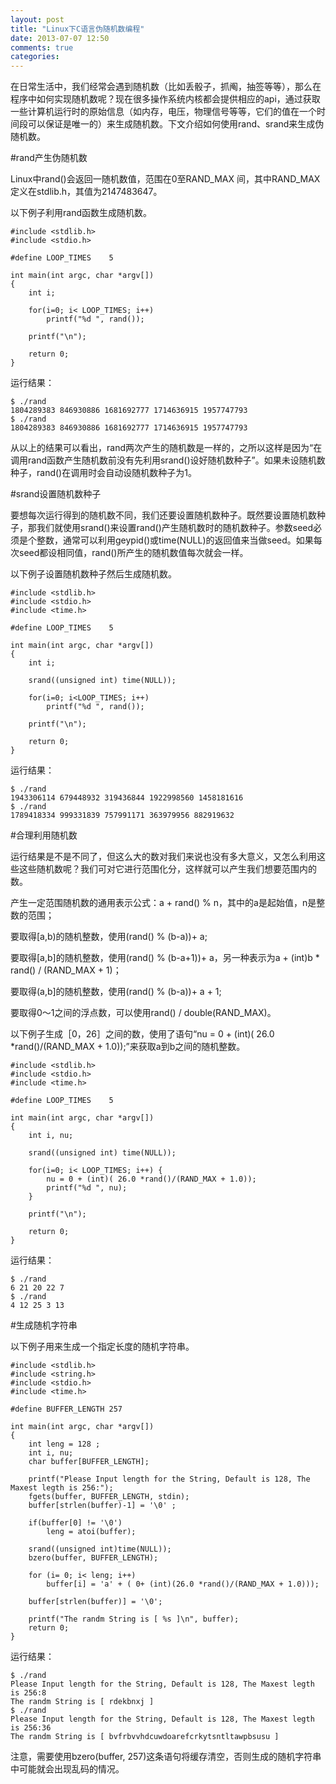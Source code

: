 ```yaml
---
layout: post
title: "Linux下C语言伪随机数编程"
date: 2013-07-07 12:50
comments: true
categories: 
---
```


在日常生活中，我们经常会遇到随机数（比如丢骰子，抓阄，抽签等等），那么在程序中如何实现随机数呢？现在很多操作系统内核都会提供相应的api，通过获取一些计算机运行时的原始信息（如内存，电压，物理信号等等，它们的值在一个时间段可以保证是唯一的）来生成随机数。下文介绍如何使用rand、srand来生成伪随机数。


#rand产生伪随机数

Linux中rand()会返回一随机数值，范围在0至RAND_MAX 间，其中RAND_MAX定义在stdlib.h，其值为2147483647。

以下例子利用rand函数生成随机数。

    #include <stdlib.h>
    #include <stdio.h>

    #define LOOP_TIMES    5

    int main(int argc, char *argv[])
    {
        int i;

        for(i=0; i< LOOP_TIMES; i++)
            printf("%d ", rand());

        printf("\n");

        return 0;
    }

运行结果：

    $ ./rand
    1804289383 846930886 1681692777 1714636915 1957747793 
    $ ./rand
    1804289383 846930886 1681692777 1714636915 1957747793

从以上的结果可以看出，rand两次产生的随机数是一样的，之所以这样是因为“在调用rand函数产生随机数前没有先利用srand()设好随机数种子”。如果未设随机数种子，rand()在调用时会自动设随机数种子为1。


#srand设置随机数种子

要想每次运行得到的随机数不同，我们还要设置随机数种子。既然要设置随机数种子，那我们就使用srand()来设置rand()产生随机数时的随机数种子。参数seed必须是个整数，通常可以利用geypid()或time(NULL)的返回值来当做seed。如果每次seed都设相同值，rand()所产生的随机数值每次就会一样。

以下例子设置随机数种子然后生成随机数。

    #include <stdlib.h>
    #include <stdio.h>
    #include <time.h>

    #define LOOP_TIMES    5

    int main(int argc, char *argv[])
    {
        int i;

        srand((unsigned int) time(NULL));

        for(i=0; i<LOOP_TIMES; i++)
            printf("%d ", rand());

        printf("\n");

        return 0;
    }

运行结果：

    $ ./rand
    1943306114 679448932 319436844 1922998560 1458181616 
    $ ./rand
    1789418334 999331839 757991171 363979956 882919632 


#合理利用随机数

运行结果是不是不同了，但这么大的数对我们来说也没有多大意义，又怎么利用这些这些随机数呢？我们可对它进行范围化分，这样就可以产生我们想要范围内的数。

产生一定范围随机数的通用表示公式：a + rand() % n，其中的a是起始值，n是整数的范围；

要取得[a,b)的随机整数，使用(rand() % (b-a))+ a;

要取得[a,b]的随机整数，使用(rand() % (b-a+1))+ a，另一种表示为a + (int)b * rand() / (RAND_MAX + 1)；

要取得(a,b]的随机整数，使用(rand() % (b-a))+ a + 1;

要取得0～1之间的浮点数，可以使用rand() / double(RAND_MAX)。

以下例子生成［0，26］之间的数，使用了语句“nu = 0 + (int)( 26.0 *rand()/(RAND_MAX + 1.0));”来获取a到b之间的随机整数。

    #include <stdlib.h>
    #include <stdio.h>
    #include <time.h>

    #define LOOP_TIMES    5

    int main(int argc, char *argv[])
    {
        int i, nu;

        srand((unsigned int) time(NULL));

        for(i=0; i< LOOP_TIMES; i++) {
            nu = 0 + (int)( 26.0 *rand()/(RAND_MAX + 1.0));
            printf("%d ", nu);
        }

        printf("\n");

        return 0;
    }

运行结果：

    $ ./rand
    6 21 20 22 7
    $ ./rand
    4 12 25 3 13


#生成随机字符串

以下例子用来生成一个指定长度的随机字符串。

    #include <stdlib.h>
    #include <string.h>
    #include <stdio.h>
    #include <time.h>

    #define BUFFER_LENGTH 257

    int main(int argc, char *argv[])
    {
        int leng = 128 ;
        int i, nu;
        char buffer[BUFFER_LENGTH];

        printf("Please Input length for the String, Default is 128, The Maxest legth is 256:");
        fgets(buffer, BUFFER_LENGTH, stdin);
        buffer[strlen(buffer)-1] = '\0' ;

        if(buffer[0] != '\0')
            leng = atoi(buffer);

        srand((unsigned int)time(NULL));
        bzero(buffer, BUFFER_LENGTH);

        for (i= 0; i< leng; i++)
            buffer[i] = 'a' + ( 0+ (int)(26.0 *rand()/(RAND_MAX + 1.0)));

        buffer[strlen(buffer)] = '\0';

        printf("The randm String is [ %s ]\n", buffer);
        return 0;
    }

运行结果：

    $ ./rand
    Please Input length for the String, Default is 128, The Maxest legth is 256:8
    The randm String is [ rdekbnxj ]
    $ ./rand
    Please Input length for the String, Default is 128, The Maxest legth is 256:36
    The randm String is [ bvfrbvvhdcuwdoarefcrkytsntltawpbsusu ]

注意，需要使用bzero(buffer, 257)这条语句将缓存清空，否则生成的随机字符串中可能就会出现乱码的情况。
